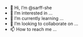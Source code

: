 - 👋 Hi, I’m @sarff-she
- 👀 I’m interested in ...
- 🌱 I’m currently learning ...
- 💞️ I’m looking to collaborate on ...
- 📫 How to reach me ...

<!---
sarff-she/sarff-she is a ✨ special ✨ repository because its `README.md` (this file) appears on your GitHub profile.
You can click the Preview link to take a look at your changes.
--->
